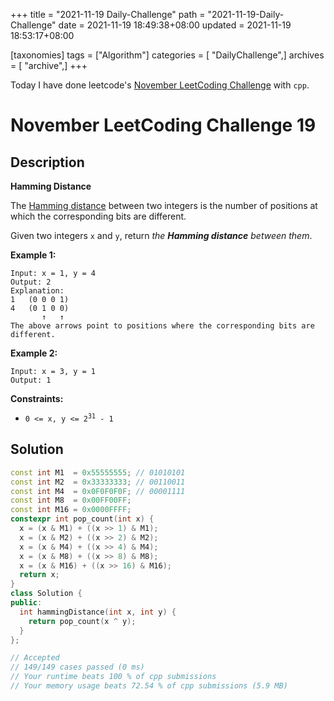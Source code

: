 +++
title = "2021-11-19 Daily-Challenge"
path = "2021-11-19-Daily-Challenge"
date = 2021-11-19 18:49:38+08:00
updated = 2021-11-19 18:53:17+08:00

[taxonomies]
tags = ["Algorithm"]
categories = [ "DailyChallenge",]
archives = [ "archive",]
+++

Today I have done leetcode's [November LeetCoding Challenge](https://leetcode.com/problems/hamming-distance/) with `cpp`.

<!-- more -->

# November LeetCoding Challenge 19

## Description

**Hamming Distance**

The [Hamming distance](https://en.wikipedia.org/wiki/Hamming_distance) between two integers is the number of positions at which the corresponding bits are different.

Given two integers `x` and `y`, return *the **Hamming distance** between them*.

 

**Example 1:**

```
Input: x = 1, y = 4
Output: 2
Explanation:
1   (0 0 0 1)
4   (0 1 0 0)
       ↑   ↑
The above arrows point to positions where the corresponding bits are different.
```

**Example 2:**

```
Input: x = 3, y = 1
Output: 1
```

 

**Constraints:**

<ul>
	<li><code>0 &lt;=&nbsp;x, y &lt;= 2<sup>31</sup> - 1</code></li>
</ul>


## Solution

``` cpp
const int M1  = 0x55555555; // 01010101
const int M2  = 0x33333333; // 00110011
const int M4  = 0x0F0F0F0F; // 00001111
const int M8  = 0x00FF00FF; 
const int M16 = 0x0000FFFF;
constexpr int pop_count(int x) {
  x = (x & M1) + ((x >> 1) & M1);
  x = (x & M2) + ((x >> 2) & M2);
  x = (x & M4) + ((x >> 4) & M4);
  x = (x & M8) + ((x >> 8) & M8);
  x = (x & M16) + ((x >> 16) & M16);
  return x;
}
class Solution {
public:
  int hammingDistance(int x, int y) {
    return pop_count(x ^ y);
  }
};

// Accepted
// 149/149 cases passed (0 ms)
// Your runtime beats 100 % of cpp submissions
// Your memory usage beats 72.54 % of cpp submissions (5.9 MB)
```
